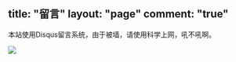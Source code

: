 title: "留言"
layout: "page"
comment: "true"
---

本站使用Disqus留言系统，由于被墙，请使用科学上网，吼不吼啊。



![](http://image.qianlaofei.cn/18-1-22/41817316.jpg)


